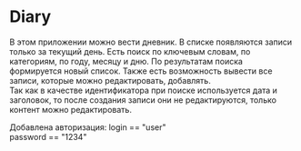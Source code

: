 # Diary
В этом приложении можно вести дневник. 
В списке появляются записи только за текущий день. Есть поиск по ключевым словам, по категориям, по году, месяцу и дню. 
По результатам поиска формируется новый список. Также есть возможность вывести все записи, которые можно редактировать, добавлять.   
Так как в качестве идентификатора при поиске используется дата и заголовок, то после создания записи они не редактируются, только контент можно редактировать.

Добавлена авторизация:
login == "user"  
password == "1234"
